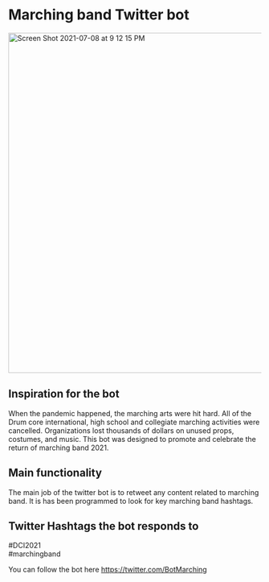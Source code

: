 # Marching band Twitter bot

<img width="676" alt="Screen Shot 2021-07-08 at 9 12 15 PM" src="https://user-images.githubusercontent.com/67210629/125022286-301a9580-e031-11eb-950f-f233b4165437.png">


## Inspiration for the bot
When the pandemic happened, the marching arts were hit hard. All of the Drum core international, high school and collegiate marching activities were cancelled. Organizations lost thousands of dollars on unused props, costumes, and music. 
This bot was designed to promote and celebrate the return of marching band 2021.

## Main functionality
The main job of the twitter bot is to retweet any content related to marching band.
It is has been programmed to look for key marching band hashtags.

## Twitter Hashtags the bot responds to
#DCI2021<br>
#marchingband

You can follow the bot here 
https://twitter.com/BotMarching

